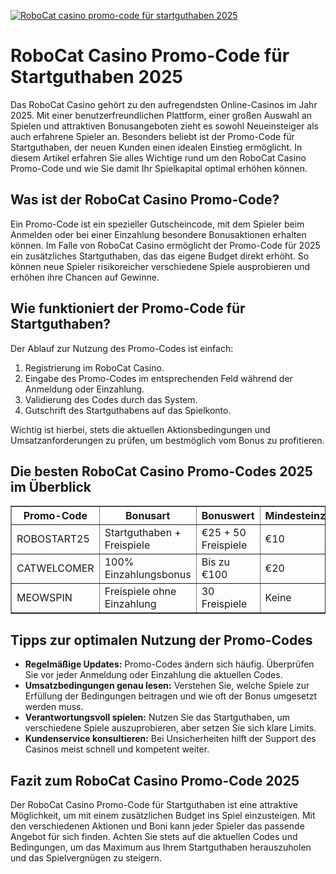 [![RoboCat casino promo-code für startguthaben 2025](https://123-caf.pages.dev/gitsignup.png)](https://vrmoo.ru/Bt82HjjY)

<h1>RoboCat Casino Promo-Code für Startguthaben 2025</h1>  <p>Das RoboCat Casino gehört zu den aufregendsten Online-Casinos im Jahr 2025. Mit einer benutzerfreundlichen Plattform, einer großen Auswahl an Spielen und attraktiven Bonusangeboten zieht es sowohl Neueinsteiger als auch erfahrene Spieler an. Besonders beliebt ist der Promo-Code für Startguthaben, der neuen Kunden einen idealen Einstieg ermöglicht. In diesem Artikel erfahren Sie alles Wichtige rund um den RoboCat Casino Promo-Code und wie Sie damit Ihr Spielkapital optimal erhöhen können.</p>  <h2>Was ist der RoboCat Casino Promo-Code?</h2>  <p>Ein Promo-Code ist ein spezieller Gutscheincode, mit dem Spieler beim Anmelden oder bei einer Einzahlung besondere Bonusaktionen erhalten können. Im Falle von RoboCat Casino ermöglicht der Promo-Code für 2025 ein zusätzliches Startguthaben, das das eigene Budget direkt erhöht. So können neue Spieler risikoreicher verschiedene Spiele ausprobieren und erhöhen ihre Chancen auf Gewinne.</p>  <h2>Wie funktioniert der Promo-Code für Startguthaben?</h2>  <p>Der Ablauf zur Nutzung des Promo-Codes ist einfach:</p> <ol>   <li>Registrierung im RoboCat Casino.</li>   <li>Eingabe des Promo-Codes im entsprechenden Feld während der Anmeldung oder Einzahlung.</li>   <li>Validierung des Codes durch das System.</li>   <li>Gutschrift des Startguthabens auf das Spielkonto.</li> </ol> <p>Wichtig ist hierbei, stets die aktuellen Aktionsbedingungen und Umsatzanforderungen zu prüfen, um bestmöglich vom Bonus zu profitieren.</p>  <h2>Die besten RoboCat Casino Promo-Codes 2025 im Überblick</h2>  <table border="1" cellpadding="8" cellspacing="0">   <thead>     <tr>       <th>Promo-Code</th>       <th>Bonusart</th>       <th>Bonuswert</th>       <th>Mindesteinzahlung</th>       <th>Umsatzbedingungen</th>     </tr>   </thead>   <tbody>     <tr>       <td>ROBOSTART25</td>       <td>Startguthaben + Freispiele</td>       <td>€25 + 50 Freispiele</td>       <td>€10</td>       <td>30x Bonusbetrag</td>     </tr>     <tr>       <td>CATWELCOMER</td>       <td>100% Einzahlungsbonus</td>       <td>Bis zu €100</td>       <td>€20</td>       <td>35x Bonus + Einzahlung</td>     </tr>     <tr>       <td>MEOWSPIN</td>       <td>Freispiele ohne Einzahlung</td>       <td>30 Freispiele</td>       <td>Keine</td>       <td>40x Gewinn aus Freispielen</td>     </tr>   </tbody> </table>  <h2>Tipps zur optimalen Nutzung der Promo-Codes</h2>  <ul>   <li><strong>Regelmäßige Updates:</strong> Promo-Codes ändern sich häufig. Überprüfen Sie vor jeder Anmeldung oder Einzahlung die aktuellen Codes.</li>   <li><strong>Umsatzbedingungen genau lesen:</strong> Verstehen Sie, welche Spiele zur Erfüllung der Bedingungen beitragen und wie oft der Bonus umgesetzt werden muss.</li>   <li><strong>Verantwortungsvoll spielen:</strong> Nutzen Sie das Startguthaben, um verschiedene Spiele auszuprobieren, aber setzen Sie sich klare Limits.</li>   <li><strong>Kundenservice konsultieren:</strong> Bei Unsicherheiten hilft der Support des Casinos meist schnell und kompetent weiter.</li> </ul>  <h2>Fazit zum RoboCat Casino Promo-Code 2025</h2>  <p>Der RoboCat Casino Promo-Code für Startguthaben ist eine attraktive Möglichkeit, um mit einem zusätzlichen Budget ins Spiel einzusteigen. Mit den verschiedenen Aktionen und Boni kann jeder Spieler das passende Angebot für sich finden. Achten Sie stets auf die aktuellen Codes und Bedingungen, um das Maximum aus Ihrem Startguthaben herauszuholen und das Spielvergnügen zu steigern.</p>